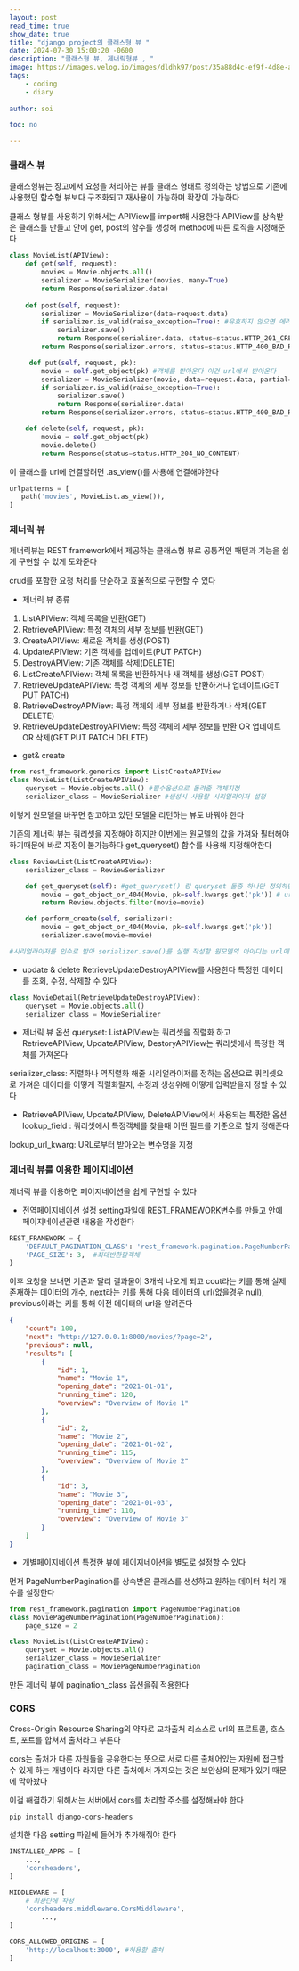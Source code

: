 ```yaml
---
layout: post
read_time: true
show_date: true
title: "django project의 클래스형 뷰 "
date: 2024-07-30 15:00:20 -0600
description: "클래스형 뷰, 제너릭형뷰 , "
image: https://images.velog.io/images/dldhk97/post/35a88d4c-ef9f-4d8e-a361-c6d53e4e2162/django-logo-negative.png
tags: 
    - coding
    - diary
   
author: soi

toc: no

---
```


### 클래스 뷰
클래스형뷰는 장고에서 요청을 처리하는 뷰를 클래스 형태로 정의하는 방법으로 기존에 사용했던 함수형 뷰보다 구조화되고 재사용이 가능하며 확장이 가능하다 

클래스 형뷰를 사용하기 위해서는 APIView를 import해 사용한다 
APIView를 상속받은 클래스를 만들고 안에 get, post의 함수를 생성해 method에 따른 로직을 지정해준다 

```python
class MovieList(APIView):
    def get(self, request):
        movies = Movie.objects.all()
        serializer = MovieSerializer(movies, many=True)
        return Response(serializer.data)
        
    def post(self, request):
        serializer = MovieSerializer(data=request.data)
        if serializer.is_valid(raise_exception=True): #유효하지 않으면 에러발생
            serializer.save()
            return Response(serializer.data, status=status.HTTP_201_CREATED)
        return Response(serializer.errors, status=status.HTTP_400_BAD_REQUEST)

     def put(self, request, pk):
        movie = self.get_object(pk) #객체를 받아온다 이건 url에서 받아온다
        serializer = MovieSerializer(movie, data=request.data, partial=True)
        if serializer.is_valid(raise_exception=True):
            serializer.save()
            return Response(serializer.data)
        return Response(serializer.errors, status=status.HTTP_400_BAD_REQUEST)

    def delete(self, request, pk):
        movie = self.get_object(pk)
        movie.delete()
        return Response(status=status.HTTP_204_NO_CONTENT)
```

이 클래스를 url에 연결할려면 .as_view()를 사용해 연결해야한다 
```python
urlpatterns = [
   path('movies', MovieList.as_view()),
]
```

### 제너릭 뷰
제너릭뷰는 REST framework에서 제공하는 클래스형 뷰로 공통적인 패턴과 기능을 쉽게 구현할 수 있게 도와준다 

crud를 포함한 요청 처리를 단순하고 효율적으로 구현할 수 있다 

- 제너릭 뷰 종류
1. ListAPIView: 객체 목록을 반환(GET)
2. RetrieveAPIView: 특정 객체의 세부 정보를 반환(GET)
3. CreateAPIView: 새로운 객체를 생성(POST)
4. UpdateAPIView: 기존 객체를 업데이트(PUT PATCH)
5. DestroyAPIView: 기존 객체를 삭제(DELETE)
6. ListCreateAPIView: 객체 목록을 반환하거나 새 객체를 생성(GET POST)
7. RetrieveUpdateAPIView: 특정 객체의 세부 정보를 반환하거나 업데이트(GET PUT PATCH)
8. RetrieveDestroyAPIView: 특정 객체의 세부 정보를 반환하거나 삭제(GET DELETE)
9. RetrieveUpdateDestroyAPIView: 특정 객체의 세부 정보를 반환 OR 업데이트 OR 삭제(GET PUT PATCH DELETE)

- get& create

```python 
from rest_framework.generics import ListCreateAPIView
class MovieList(ListCreateAPIView):
    queryset = Movie.objects.all() #필수옵션으로 돌려줄 객체지정
    serializer_class = MovieSerializer #생성시 사용랄 시리얼라이저 설정
```
이렇게 원모델을 바꾸면 참고하고 있던 모델울 리턴하는 뷰도 바꿔야 한다 

기존의 제너릭 뷰는 쿼리셋을 지정해야 하지만 이번에는 원모델의 값을 가져와 필터해야하기때문에 바로 지정이 불가능하다 
get_queryset() 함수를 사용해 지정해야한다 

```python
class ReviewList(ListCreateAPIView):
    serializer_class = ReviewSerializer

    def get_queryset(self): #get_queryset() 랑 queryset 둘중 하나만 정의하면됨
        movie = get_object_or_404(Movie, pk=self.kwargs.get('pk')) # url의 pr값은 self.kwargs.get로 접근 가능
        return Review.objects.filter(movie=movie)

    def perform_create(self, serializer):
        movie = get_object_or_404(Movie, pk=self.kwargs.get('pk'))
        serializer.save(movie=movie)

#시리얼라이저를 인수로 받아 serializer.save()를 실행 작성할 원모델의 아이디는 url에 있어 가져와 사용한다 
```

- update & delete
RetrieveUpdateDestroyAPIView를 사용한다  특정한 데이터를 조회, 수정, 삭제할 수 있다 

```python
class MovieDetail(RetrieveUpdateDestroyAPIView):
    queryset = Movie.objects.all()
    serializer_class = MovieSerializer
```
- 제너릭 뷰 옵션
queryset: ListAPIView는 쿼리셋을 직렬화 하고 RetrieveAPIView, UpdateAPIView, DestoryAPIView는 쿼리셋에서 특정한 객체를 가져온다

serializer_class: 직렬화나 역직렬화 해줄 시리얼라이저를 정하는 옵션으로 쿼리셋으로 가져온 데이터를 어떻게 직렬화랄지, 수정과 생성위해 어떻게 입력받을지 정할 수 있다 

-  RetrieveAPIView, UpdateAPIView, DeleteAPIView에서 사용되는 특정한 옵션
lookup_field : 쿼리셋에서 특정객체를 찾을때 어떤 필드를 기준으로 할지 정해준다 

lookup_url_kwarg: URL로부터 받아오는 변수명을 지정

### 제너릭 뷰를 이용한 페이지네이션
제너릭 뷰를 이용하면 페이지네이션을 쉽게 구현할 수 있다 

- 전역페이지네이션 설정
setting파일에 REST_FRAMEWORK변수를 만들고 안에 페이지네이션관련 내용을 작성한다 

```python
REST_FRAMEWORK = {
    'DEFAULT_PAGINATION_CLASS': 'rest_framework.pagination.PageNumberPagination', #페이지네이션을 사용하겠다 
    'PAGE_SIZE': 3,  #최대반환할객체
}
```
이후 요청을 보내면 기존과 달리 결과물이 3개씩 나오게 되고 cout라는 키를 통해 실제 존재하는 데이터의 개수, next라는 키를 통해 다음 데이터의 url(없을경우 null), previous이라는 키를 통해 이전 데이터의 url을 알려준다 

```json
{
    "count": 100,
    "next": "http://127.0.0.1:8000/movies/?page=2",
    "previous": null,
    "results": [
        {
            "id": 1,
            "name": "Movie 1",
            "opening_date": "2021-01-01",
            "running_time": 120,
            "overview": "Overview of Movie 1"
        },
        {
            "id": 2,
            "name": "Movie 2",
            "opening_date": "2021-01-02",
            "running_time": 115,
            "overview": "Overview of Movie 2"
        },
        {
            "id": 3,
            "name": "Movie 3",
            "opening_date": "2021-01-03",
            "running_time": 110,
            "overview": "Overview of Movie 3"
        }
    ]
}
```
- 개별페이지네이션
특정한 뷰에 페이지네이션을 별도로 설정할 수 있다 

먼저 PageNumberPagination를 상속받은 클래스를 생성하고 원하는 데이터 처리 개수를 설정한다 

```python
from rest_framework.pagination import PageNumberPagination
class MoviePageNumberPagination(PageNumberPagination):
    page_size = 2

class MovieList(ListCreateAPIView):
    queryset = Movie.objects.all()
    serializer_class = MovieSerializer
    pagination_class = MoviePageNumberPagination
```

만든 제너릭 뷰에   pagination_class 옵션을줘 적용한다 

### CORS
Cross-Origin Resource Sharing의 약자로 교차출처 리소스로 url의 프로토콜, 호스트, 포트를 합쳐서 출처라고 부른다 

cors는 출처가 다른 자원들을 공유한다는 뜻으로 서로 다른 출체어있는 자원에 접근할 수 있게 하는 개념이다 라지만 다른 출처에서 가져오는 것은 보안상의 문제가 있기 때문에 막아놨다 

이걸 해결하기 위해서는 서버에서 cors를 처리할 주소를 설정해놔야 한다 

```shell
pip install django-cors-headers
``` 
설치한 다음 setting 파일에 들어가 추가해줘야 한다 
```python
INSTALLED_APPS = [
    ...,
    'corsheaders',
]

MIDDLEWARE = [
    # 최상단에 작성
    'corsheaders.middleware.CorsMiddleware',
        ...,
]

CORS_ALLOWED_ORIGINS = [ 
    'http://localhost:3000', #허용할 출처 
]
```